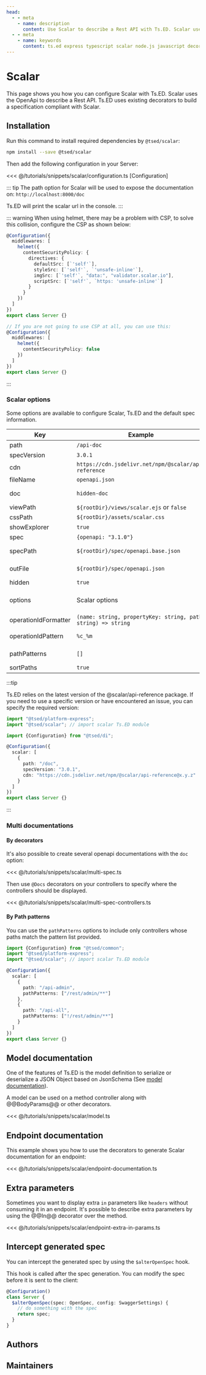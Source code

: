 ```yaml
---
head:
  - - meta
    - name: description
      content: Use Scalar to describe a Rest API with Ts.ED. Scalar uses the OpenApi to describe a Rest API. Ts.ED uses existing decorators to build a specification compliant with Scalar.
  - - meta
    - name: keywords
      content: ts.ed express typescript scalar node.js javascript decorators openapi swagger
---
```


# Scalar

<Banner src="/scalar.svg" href="https://scalar.com" :height="200" />

This page shows you how you can configure Scalar with Ts.ED. Scalar uses the OpenApi
to describe a Rest API. Ts.ED uses existing decorators to build
a specification compliant with Scalar.

## Installation

Run this command to install required dependencies by `@tsed/scalar`:

```bash
npm install --save @tsed/scalar
```

Then add the following configuration in your Server:

<<< @/tutorials/snippets/scalar/configuration.ts [Configuration]

::: tip
The path option for Scalar will be used to expose the documentation on: `http://localhost:8000/doc`

Ts.ED will print the scalar url in the console.
:::

::: warning
When using helmet, there may be a problem with CSP, to solve this collision, configure the CSP as shown below:

```typescript
@Configuration({
  middlewares: [
    helmet({
      contentSecurityPolicy: {
        directives: {
          defaultSrc: [`'self'`],
          styleSrc: [`'self'`, `'unsafe-inline'`],
          imgSrc: [`'self'`, "data:", "validator.scalar.io"],
          scriptSrc: [`'self'`, `https: 'unsafe-inline'`]
        }
      }
    })
  ]
})
export class Server {}

// If you are not going to use CSP at all, you can use this:
@Configuration({
  middlewares: [
    helmet({
      contentSecurityPolicy: false
    })
  ]
})
export class Server {}
```

:::

### Scalar options

Some options are available to configure Scalar, Ts.ED and the default spec information.

| Key                  | Example                                                       | Description                                                                                           |
| -------------------- | ------------------------------------------------------------- | ----------------------------------------------------------------------------------------------------- |
| path                 | `/api-doc`                                                    | The url subpath to access to the documentation.                                                       |
| specVersion          | `3.0.1`                                                       | The OpenSpec version.                                                                                 |
| cdn                  | `https://cdn.jsdelivr.net/npm/@scalar/api-reference`          | Url to the @scalar/api-reference package.                                                             |
| fileName             | `openapi.json`                                                | OpenAPI file name. By default openapi.json.                                                           |
| doc                  | `hidden-doc`                                                  | The documentation key used by `@Docs` decorator to create several openapi documentations.             |
| viewPath             | `${rootDir}/views/scalar.ejs` or `false`                      | The path to the ejs template. Set false to disabled scalar.                                           |
| cssPath              | `${rootDir}/assets/scalar.css`                                | The path to the CSS file.                                                                             |
| showExplorer         | `true`                                                        | Display the search field in the navbar.                                                               |
| spec                 | `{openapi: "3.1.0"}`                                          | The default information spec.                                                                         |
| specPath             | `${rootDir}/spec/openapi.base.json`                           | Load the base spec documentation from the specified path.                                             |
| outFile              | `${rootDir}/spec/openapi.json`                                | Write the `openapi.json` spec documentation on the specified path.                                    |
| hidden               | `true`                                                        | Hide the documentation in the dropdown explorer list.                                                 |
| options              | Scalar options                                                | Scalar options. See (https://github.com/scalar/scalar/tree/main/packages/api-reference#props)         |
| operationIdFormatter | `(name: string, propertyKey: string, path: string) => string` | A function to generate the operationId.                                                               |
| operationIdPattern   | `%c_%m`                                                       | A pattern to generate the operationId. Format of operationId field (%c: class name, %m: method name). |
| pathPatterns         | `[]`                                                          | Include only controllers whose paths match the pattern list provided.                                 |
| sortPaths            | `true`                                                        | Sort paths by alphabetical order.                                                                     |

:::tip

Ts.ED relies on the latest version of the @scalar/api-reference package. If you need to use a specific version or have encountered an issue, you can specify the required version:

```typescript
import "@tsed/platform-express";
import "@tsed/scalar"; // import scalar Ts.ED module

import {Configuration} from "@tsed/di";

@Configuration({
  scalar: [
    {
      path: "/doc",
      specVersion: "3.0.1",
      cdn: "https://cdn.jsdelivr.net/npm/@scalar/api-reference@x.y.z"
    }
  ]
})
export class Server {}
```

:::

### Multi documentations

#### By decorators

It's also possible to create several openapi documentations with the `doc` option:

<<< @/tutorials/snippets/scalar/multi-spec.ts

Then use `@Docs` decorators on your controllers to specify where the controllers should be displayed.

<<< @/tutorials/snippets/scalar/multi-spec-controllers.ts

#### By Path patterns

You can use the `pathPatterns` options to include only controllers whose paths match the pattern list provided.

```typescript
import {Configuration} from "@tsed/common";
import "@tsed/platform-express";
import "@tsed/scalar"; // import scalar Ts.ED module

@Configuration({
  scalar: [
    {
      path: "/api-admin",
      pathPatterns: ["/rest/admin/**"]
    },
    {
      path: "/api-all",
      pathPatterns: ["!/rest/admin/**"]
    }
  ]
})
export class Server {}
```

## Model documentation

One of the features of Ts.ED is the model definition to serialize or deserialize a
JSON Object based on JsonSchema (See [model documentation](/docs/model.md)).

A model can be used on a method controller along with @@BodyParams@@ or other decorators.

<<< @/tutorials/snippets/scalar/model.ts

## Endpoint documentation

This example shows you how to use the decorators to generate Scalar documentation for an endpoint:

<<< @/tutorials/snippets/scalar/endpoint-documentation.ts

## Extra parameters

Sometimes you want to display extra `in` parameters like `headers` without consuming it in an endpoint.
It's possible to describe extra parameters by using the @@In@@ decorator over the method.

<<< @/tutorials/snippets/scalar/endpoint-extra-in-params.ts

## Intercept generated spec

You can intercept the generated spec by using the `$alterOpenSpec` hook.

This hook is called after the spec generation. You can modify the spec before it is sent to the client:

```typescript
@Configuration()
class Server {
  $alterOpenSpec(spec: OpenSpec, config: SwaggerSettings) {
    // do something with the spec
    return spec;
  }
}
```

## Authors

<GithubContributors :users="['Romakita']"/>

## Maintainers

<GithubContributors :users="['Romakita']"/>
